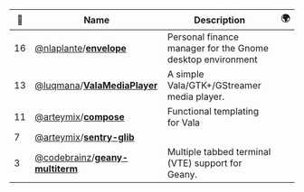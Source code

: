 |:star2: | Name | Description | 🌍|
|---|---|---|---|
|16|[@nlaplante](https://github.com/nlaplante)/[**envelope**](https://github.com/nlaplante/envelope)|Personal finance manager for the Gnome desktop environment||
|13|[@luqmana](https://github.com/luqmana)/[**ValaMediaPlayer**](https://github.com/luqmana/ValaMediaPlayer)|A simple Vala/GTK+/GStreamer media player.||
|11|[@arteymix](https://github.com/arteymix)/[**compose**](https://github.com/arteymix/compose)|Functional templating for Vala||
|7|[@arteymix](https://github.com/arteymix)/[**sentry-glib**](https://github.com/arteymix/sentry-glib)|||
|3|[@codebrainz](https://github.com/codebrainz)/[**geany-multiterm**](https://github.com/codebrainz/geany-multiterm)|Multiple tabbed terminal (VTE) support for Geany.||


